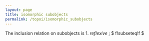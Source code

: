 ```yaml
---
layout: page
title: isomorphic subobjects
permalink: /topoi/isomorphic_subobjects
---
```

The inclusion relation on subobjects is 1. _reflexive_ ; $ f!subseteq!f $ 
